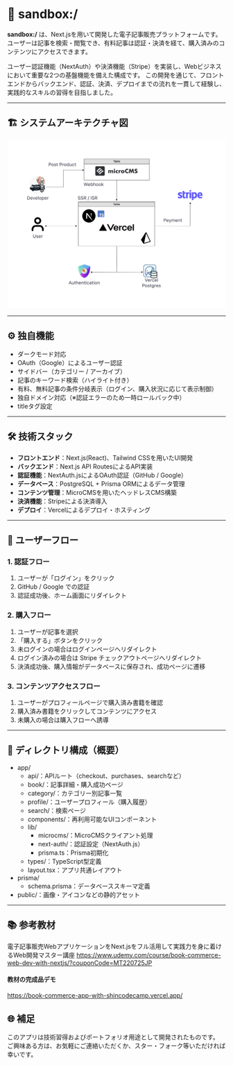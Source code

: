 # 🧪 sandbox:/

**sandbox:/** は、Next.jsを用いて開発した電子記事販売プラットフォームです。
ユーザーは記事を検索・閲覧でき、有料記事は認証・決済を経て、購入済みのコンテンツにアクセスできます。

ユーザー認証機能（NextAuth）や決済機能（Stripe）を実装し、Webビジネスにおいて重要な2つの基盤機能を備えた構成です。
この開発を通じて、フロントエンドからバックエンド、認証、決済、デプロイまでの流れを一貫して経験し、実践的なスキルの習得を目指しました。

---

## 🏗 システムアーキテクチャ図

![システムアーキテクチャ図](./public/Sandbox_ArchitectureDiagram.png)

---

## ⚙️ 独自機能

- ダークモード対応
- OAuth（Google）によるユーザー認証
- サイドバー（カテゴリー / アーカイブ）
- 記事のキーワード検索（ハイライト付き）
- 有料、無料記事の条件分岐表示（ログイン、購入状況に応じて表示制御）
- 独自ドメイン対応（※認証エラーのため一時ロールバック中）
- titleタグ設定

---

## 🛠️ 技術スタック

- **フロントエンド**：Next.js(React)、Tailwind CSSを用いたUI開発
- **バックエンド**：Next.js API RoutesによるAPI実装
- **認証機能**：NextAuth.jsによるOAuth認証（GitHub / Google）
- **データベース**：PostgreSQL + Prisma ORMによるデータ管理
- **コンテンツ管理**：MicroCMSを用いたヘッドレスCMS構築
- **決済機能**：Stripeによる決済導入
- **デプロイ**：Vercelによるデプロイ・ホスティング

---

## 👥 ユーザーフロー

### 1. 認証フロー
1. ユーザーが「ログイン」をクリック
2. GitHub / Google での認証
3. 認証成功後、ホーム画面にリダイレクト

### 2. 購入フロー
1. ユーザーが記事を選択
2. 「購入する」ボタンをクリック
3. 未ログインの場合はログインページへリダイレクト
4. ログイン済みの場合は Stripe チェックアウトページへリダイレクト
5. 決済成功後、購入情報がデータベースに保存され、成功ページに遷移

### 3. コンテンツアクセスフロー
1. ユーザーがプロフィールページで購入済み書籍を確認
2. 購入済み書籍をクリックしてコンテンツにアクセス
3. 未購入の場合は購入フローへ誘導

---

## 📁 ディレクトリ構成（概要）

- app/
  - api/：APIルート（checkout、purchases、searchなど）
  - book/：記事詳細・購入成功ページ
  - category/：カテゴリー別記事一覧
  - profile/：ユーザープロフィール（購入履歴）
  - search/：検索ページ
  - components/：再利用可能なUIコンポーネント
  - lib/
    - microcms/：MicroCMSクライアント処理
    - next-auth/：認証設定（NextAuth.js）
    - prisma.ts：Prisma初期化
  - types/：TypeScript型定義
  - layout.tsx：アプリ共通レイアウト
- prisma/
  - schema.prisma：データベーススキーマ定義
- public/：画像・アイコンなどの静的アセット

---

## 📚 参考教材

電子記事販売WebアプリケーションをNext.jsをフル活用して実践力を身に着けるWeb開発マスター講座
https://www.udemy.com/course/book-commerce-web-dev-with-nextjs/?couponCode=MT220725JP

#### 教材の完成品デモ
https://book-commerce-app-with-shincodecamp.vercel.app/

## 🌐 補足

このアプリは技術習得およびポートフォリオ用途として開発されたものです。
ご興味ある方は、お気軽にご連絡いただくか、スター・フォーク等いただければ幸いです。